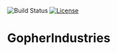 ![Build Status](https://github.com/a9t/GopherIndustries/workflows/Go/badge.svg) [![License](https://img.shields.io/badge/License-BSD%203--Clause-blue.svg)](https://opensource.org/licenses/BSD-3-Clause)

# GopherIndustries